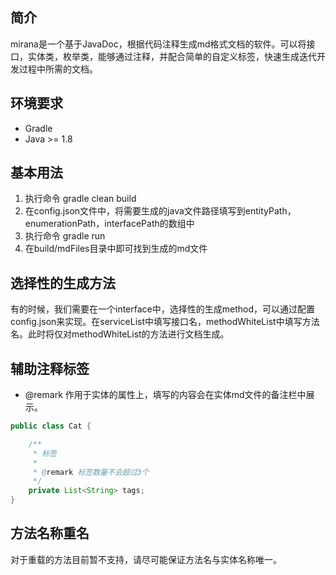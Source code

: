## 简介

mirana是一个基于JavaDoc，根据代码注释生成md格式文档的软件。可以将接口，实体类，枚举类，能够通过注释，并配合简单的自定义标签，快速生成迭代开发过程中所需的文档。

## 环境要求

- Gradle
- Java >= 1.8

## 基本用法

1. 执行命令 gradle clean build
2. 在config.json文件中，将需要生成的java文件路径填写到entityPath，enumerationPath，interfacePath的数组中
3. 执行命令 gradle run
4. 在build/mdFiles目录中即可找到生成的md文件

## 选择性的生成方法

有的时候，我们需要在一个interface中，选择性的生成method，可以通过配置config.json来实现。在serviceList中填写接口名，methodWhiteList中填写方法名。此时将仅对methodWhiteList的方法进行文档生成。

## 辅助注释标签

- @remark 作用于实体的属性上，填写的内容会在实体md文件的备注栏中展示。

```java
public class Cat {

    /**
     * 标签
     *
     * @remark 标签数量不会超过3个
     */
    private List<String> tags;
}
```

## 方法名称重名

对于重载的方法目前暂不支持，请尽可能保证方法名与实体名称唯一。